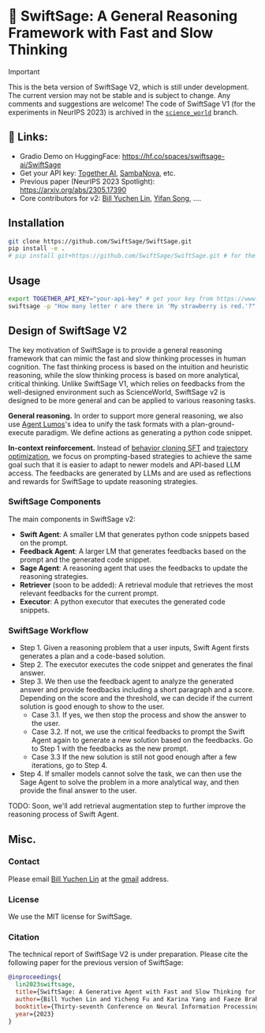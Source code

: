# 🤖 SwiftSage: A General Reasoning Framework with Fast and Slow Thinking

> [!IMPORTANT]
> This is the beta version of SwiftSage V2, which is still under development. The current version may not be stable and is subject to change. Any comments and suggestions are welcome! 
> The code of SwiftSage V1 (for the experiments in NeurIPS 2023) is archived in the [`science_world`](https://github.com/SwiftSage/SwiftSage/tree/science_world) branch.


<!-- Github Readme Important Callout box note -->
## 🔗 Links:
- Gradio Demo on HuggingFace: https://hf.co/spaces/swiftsage-ai/SwiftSage
- Get your API key: [Together AI](https://www.together.ai), [SambaNova](https://www.sambanova.ai), etc.
- Previous paper (NeurIPS 2023 Spotlight): https://arxiv.org/abs/2305.17390 
- Core contributors for v2: [Bill Yuchen Lin](https://yuchenlin.xyz/), [Yifan Song](https://scholar.google.com/citations?user=b_HfZhQAAAAJ&hl=en), .... 

## Installation

```bash
git clone https://github.com/SwiftSage/SwiftSage.git
pip install -e .
# pip install git+https://github.com/SwiftSage/SwiftSage.git # for the latest version
```

## Usage

```bash
export TOGETHER_API_KEY="your-api-key" # get your key from https://www.together.ai
swiftsage -p "How many letter r are there in 'My strawberry is red.'?"
```


## Design of SwiftSage V2 

The key motivation of SwiftSage is to provide a general reasoning framework that can mimic the fast and slow thinking processes in human cognition. The fast thinking process is based on the intuition and heuristic reasoning, while the slow thinking process is based on more analytical, critical thinking. Unlike SwiftSage V1, which relies on feedbacks from the well-designed environment such as ScienceWorld, SwiftSage v2 is designed to be more general and can be applied to various reasoning tasks. 

**General reasoning.** In order to support more general reasoning, we also use [Agent Lumos](https://arxiv.org/abs/2311.05657)'s idea to unify the task formats with a plan-ground-execute paradigm. We define actions as generating a python code snippet. 

**In-context reinforcement.** Instead of [behavior cloning SFT](https://arxiv.org/abs/2311.05657) and [trajectory optimization](https://arxiv.org/abs/2403.02502), we focus on prompting-based strategies to achieve the same goal such that it is easier to adapt to newer models and API-based LLM access. The feedbacks are generated by LLMs and are used as reflections and rewards for SwiftSage to update reasoning strategies.

### SwiftSage Components

The main components in SwiftSage v2: 
- **Swift Agent**: A smaller LM that generates python code snippets based on the prompt.
- **Feedback Agent**: A larger LM that generates feedbacks based on the prompt and the generated code snippet.
- **Sage Agent**: A reasoning agent that uses the feedbacks to update the reasoning strategies.
- **Retriever** (soon to be added): A retrieval module that retrieves the most relevant feedbacks for the current prompt.
- **Executor**: A python executor that executes the generated code snippets.


### SwiftSage Workflow

- Step 1. Given a reasoning problem that a user inputs, Swift Agent firsts generates a plan and a code-based solution. 
- Step 2. The executor executes the code snippet and generates the final answer. 
- Step 3. We then use the feedback agent to analyze the generated answer and provide feedbacks including a short paragraph and a score. Depending on the score and the threshold, we can decide if the current solution is good enough to show to the user. 
    - Case 3.1. If yes, we then stop the process and show the answer to the user.
    - Case 3.2. If not, we use the critical feedbacks to prompt the Swift Agent again to generate a new solution based on the feedbacks. Go to Step 1 with the feedbacks as the new prompt.
    - Case 3.3 If the new solution is still not good enough after a few iterations, go to Step 4.
- Step 4. If smaller models cannot solve the task, we can then use the Sage Agent to solve the problem in a more analytical way, and then provide the final answer to the user.

TODO: Soon, we'll add retrieval augmentation step to further improve the reasoning process of Swift Agent.  



## Misc.

### Contact

Please email [Bill Yuchen Lin](https://yuchenlin.xyz) at the [gmail](yuchenlin1995@gmail.com) address.

### License
We use the MIT license for SwiftSage.

### Citation 
The technical report of SwiftSage V2 is under preparation. Please cite the following paper for the previous version of SwiftSage: 
```bib
@inproceedings{
  lin2023swiftsage,
  title={SwiftSage: A Generative Agent with Fast and Slow Thinking for Complex Interactive Tasks},
  author={Bill Yuchen Lin and Yicheng Fu and Karina Yang and Faeze Brahman and Shiyu Huang and Chandra Bhagavatula and Prithviraj Ammanabrolu and Yejin Choi and Xiang Ren},
  booktitle={Thirty-seventh Conference on Neural Information Processing Systems},
  year={2023}
}
```

